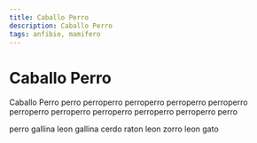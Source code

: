 ```yaml
---
title: Caballo Perro
description: Caballo Perro
tags: anfibio, mamifero
---
```


# Caballo Perro

Caballo Perro perro perroperro perroperro perroperro perroperro perroperro perroperro perroperro perroperro perroperro perro

perro gallina leon gallina cerdo raton leon zorro leon gato